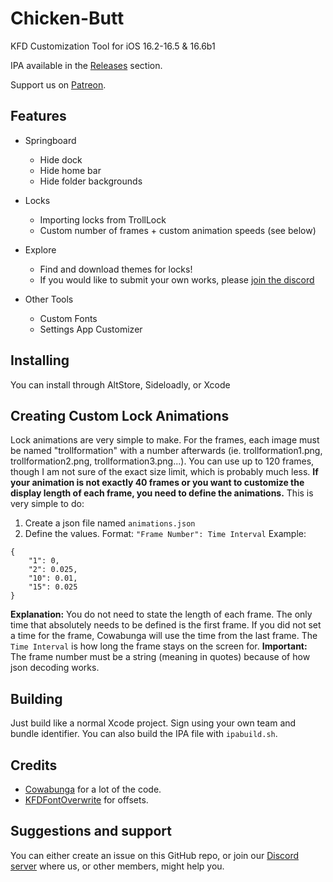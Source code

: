 # Chicken-Butt
KFD Customization Tool for iOS 16.2-16.5 & 16.6b1

IPA available in the [Releases](https://github.com/leminlimez/Chicken-Butt/releases/latest) section.

Support us on [Patreon](https://patreon.com/Cowabunga_iOS).

## Features
- Springboard
    - Hide dock
    - Hide home bar
    - Hide folder backgrounds

- Locks
    - Importing locks from TrollLock
    - Custom number of frames + custom animation speeds (see below)
 
- Explore
    - Find and download themes for locks!
    - If you would like to submit your own works, please [join the discord](https://discord.gg/Cowabunga)
 
- Other Tools
    - Custom Fonts
    - Settings App Customizer
 
## Installing
You can install through AltStore, Sideloadly, or Xcode

## Creating Custom Lock Animations
Lock animations are very simple to make. For the frames, each image must be named "trollformation" with a number afterwards (ie. trollformation1.png, trollformation2.png, trollformation3.png...). You can use up to 120 frames, though I am not sure of the exact size limit, which is probably much less.
**If your animation is not exactly 40 frames or you want to customize the display length of each frame, you need to define the animations.** This is very simple to do:
1. Create a json file named `animations.json`
2. Define the values. Format: `"Frame Number": Time Interval`
Example:
```
{
    "1": 0,
    "2": 0.025,
    "10": 0.01,
    "15": 0.025
}
```
**Explanation:**
You do not need to state the length of each frame. The only time that absolutely needs to be defined is the first frame. If you did not set a time for the frame, Cowabunga will use the time from the last frame.
The `Time Interval` is how long the frame stays on the screen for.
**Important:** The frame number must be a string (meaning in quotes) because of how json decoding works.

## Building
Just build like a normal Xcode project. Sign using your own team and bundle identifier. You can also build the IPA file with `ipabuild.sh`.

## Credits
- [Cowabunga](https://github.com/leminlimez/Cowabunga) for a lot of the code.
- [KFDFontOverwrite](https://github.com/hrtowii/WDBFontOverwrite) for offsets.

## Suggestions and support
You can either create an issue on this GitHub repo, or join our [Discord server](https://discord.gg/Cowabunga) where us, or other members, might help you.
